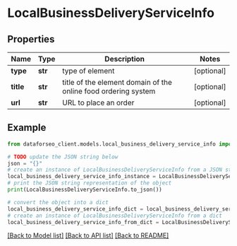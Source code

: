 # LocalBusinessDeliveryServiceInfo


## Properties

Name | Type | Description | Notes
------------ | ------------- | ------------- | -------------
**type** | **str** | type of element | [optional] 
**title** | **str** | title of the element domain of the online food ordering system | [optional] 
**url** | **str** | URL to place an order | [optional] 

## Example

```python
from dataforseo_client.models.local_business_delivery_service_info import LocalBusinessDeliveryServiceInfo

# TODO update the JSON string below
json = "{}"
# create an instance of LocalBusinessDeliveryServiceInfo from a JSON string
local_business_delivery_service_info_instance = LocalBusinessDeliveryServiceInfo.from_json(json)
# print the JSON string representation of the object
print(LocalBusinessDeliveryServiceInfo.to_json())

# convert the object into a dict
local_business_delivery_service_info_dict = local_business_delivery_service_info_instance.to_dict()
# create an instance of LocalBusinessDeliveryServiceInfo from a dict
local_business_delivery_service_info_from_dict = LocalBusinessDeliveryServiceInfo.from_dict(local_business_delivery_service_info_dict)
```
[[Back to Model list]](../README.md#documentation-for-models) [[Back to API list]](../README.md#documentation-for-api-endpoints) [[Back to README]](../README.md)


